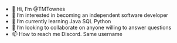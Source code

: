 - 👋 Hi, I’m @TMTownes
- 👀 I’m interested in becoming an independent software developer
- 🌱 I’m currently learning Java SQL Python
- 💞️ I’m looking to collaborate on anyone willing to answer questions
- 📫 How to reach me Discord. Same username

<!---
TMTownes/TMTownes is a ✨ special ✨ repository because its `README.md` (this file) appears on your GitHub profile.
You can click the Preview link to take a look at your changes.
--->
